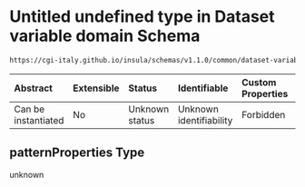 # Untitled undefined type in Dataset variable domain Schema

```txt
https://cgi-italy.github.io/insula/schemas/v1.1.0/common/dataset-variable-domain.schema.json#/$defs/numericDomain/properties/reservedValues/patternProperties
```



| Abstract            | Extensible | Status         | Identifiable            | Custom Properties | Additional Properties | Access Restrictions | Defined In                                                                                                         |
| :------------------ | :--------- | :------------- | :---------------------- | :---------------- | :-------------------- | :------------------ | :----------------------------------------------------------------------------------------------------------------- |
| Can be instantiated | No         | Unknown status | Unknown identifiability | Forbidden         | Allowed               | none                | [dataset-variable-domain.schema.json\*](schemas/common/dataset-variable-domain.schema.json) |

## patternProperties Type

unknown
